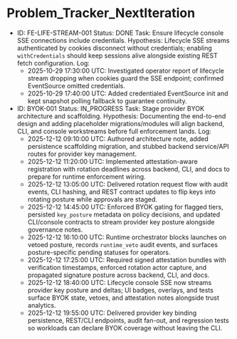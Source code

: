 # Problem_Tracker_NextIteration

- ID: FE-LIFE-STREAM-001
  Status: DONE
  Task: Ensure lifecycle console SSE connections include credentials.
  Hypothesis: Lifecycle SSE streams authenticated by cookies disconnect without credentials; enabling `withCredentials` should keep sessions alive alongside existing REST fetch configuration.
  Log:
    - 2025-10-29 17:30:00 UTC: Investigated operator report of lifecycle stream dropping when cookies guard the SSE endpoint; confirmed EventSource omitted credentials.
    - 2025-10-29 17:40:00 UTC: Added credentialed EventSource init and kept snapshot polling fallback to guarantee continuity.
- ID: BYOK-001
  Status: IN_PROGRESS
  Task: Stage provider BYOK architecture and scaffolding.
  Hypothesis: Documenting the end-to-end design and adding placeholder migrations/modules will align backend, CLI, and console workstreams before full enforcement lands.
  Log:
    - 2025-12-12 09:10:00 UTC: Authored architecture note, added persistence scaffolding migration, and stubbed backend service/API routes for provider key management.
    - 2025-12-12 11:20:00 UTC: Implemented attestation-aware registration with rotation deadlines across backend, CLI, and docs to prepare for runtime enforcement wiring.
    - 2025-12-12 13:05:00 UTC: Delivered rotation request flow with audit events, CLI hashing, and REST contract updates to flip keys into rotating posture while approvals are staged.
    - 2025-12-12 14:45:00 UTC: Enforced BYOK gating for flagged tiers, persisted `key_posture` metadata on policy decisions, and updated CLI/console contracts to stream provider key posture alongside governance notes.
    - 2025-12-12 16:10:00 UTC: Runtime orchestrator blocks launches on vetoed posture, records `runtime_veto` audit events, and surfaces posture-specific pending statuses for operators.
    - 2025-12-12 17:25:00 UTC: Required signed attestation bundles with verification timestamps, enforced rotation actor capture, and propagated signature posture across backend, CLI, and docs.
    - 2025-12-12 18:40:00 UTC: Lifecycle console SSE now streams provider key posture and deltas; UI badges, overlays, and tests surface BYOK state, vetoes, and attestation notes alongside trust analytics.
    - 2025-12-12 19:55:00 UTC: Delivered provider key binding persistence, REST/CLI endpoints, audit fan-out, and regression tests so workloads can declare BYOK coverage without leaving the CLI.
